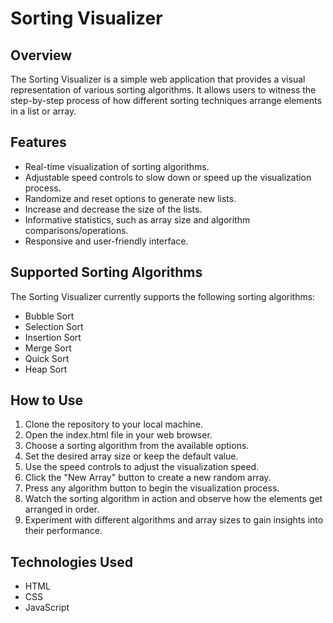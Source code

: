 # Sorting Visualizer

## Overview
The Sorting Visualizer is a simple web application that provides a visual representation of various sorting algorithms. It allows users to witness the step-by-step process of how different sorting techniques arrange elements in a list or array.



## Features
- Real-time visualization of sorting algorithms.
- Adjustable speed controls to slow down or speed up the visualization process.
- Randomize and reset options to generate new lists.
- Increase and decrease the size of the lists.
- Informative statistics, such as array size and algorithm comparisons/operations.
- Responsive and user-friendly interface.

## Supported Sorting Algorithms
The Sorting Visualizer currently supports the following sorting algorithms:
- Bubble Sort
- Selection Sort
- Insertion Sort
- Merge Sort
- Quick Sort
- Heap Sort

## How to Use
1. Clone the repository to your local machine.
2. Open the index.html file in your web browser.
3. Choose a sorting algorithm from the available options.
4. Set the desired array size or keep the default value.
5. Use the speed controls to adjust the visualization speed.
6. Click the "New Array" button to create a new random array.
7. Press any algorithm button to begin the visualization process.
8. Watch the sorting algorithm in action and observe how the elements get arranged in order.
9. Experiment with different algorithms and array sizes to gain insights into their performance.

## Technologies Used
- HTML
- CSS
- JavaScript
